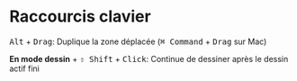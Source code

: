 # Raccourcis clavier

<kbd>Alt</kbd> + <kbd>Drag</kbd>: Duplique la zone déplacée (<kbd>⌘ Command</kbd> + <kbd>Drag</kbd> sur Mac)  

**En mode dessin** + <kbd>⇧ Shift</kbd> + <kbd>Click</kbd>: Continue de dessiner après le dessin actif fini

